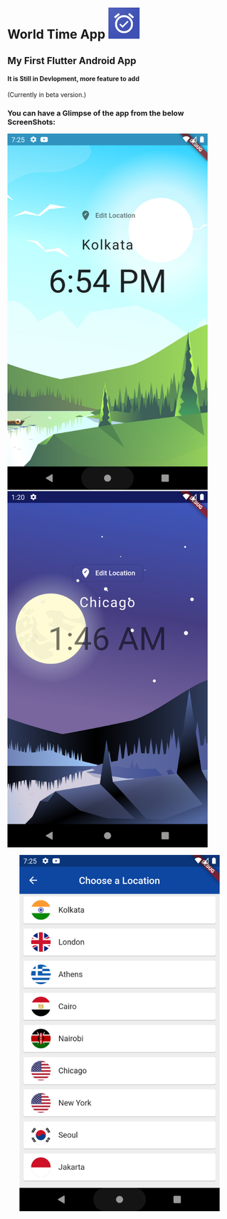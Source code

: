 <h1> World Time App <img src = "assets/1024.png" width="70px"> </h1>

<h2> My First Flutter Android App </h2>

#### It is Still in Devlopment, more feature to add
(Currently in beta version.)

### You can have a Glimpse of the app from the below ScreenShots: <br>

<img src="assets/1.png" width="450px">     <img src="assets/2.png" width="450px">
<p align="center"> <img src="assets/3.png" width="450px"> </p>

